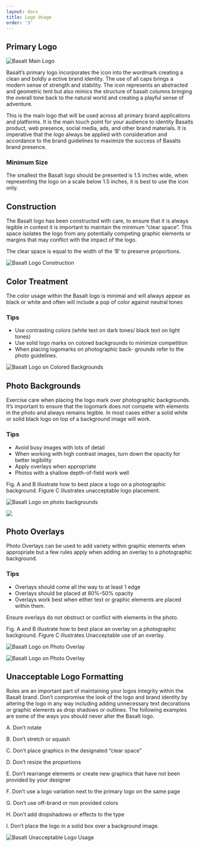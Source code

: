 ```yaml
---
layout: docs
title: Logo Usage
order: '3'
---
```

## Primary Logo

![Basalt Main Logo](/uploads/basalt_master_main.png)

Basalt’s primary logo incorporates the icon into the wordmark creating a clean and boldly a ective brand identity. The use of all caps brings a modern sense of strength and stability. The icon represents an abstracted and geometric tent but also mimics the structure of basalt columns bringing the overall tone back to the natural world and creating a playful sense of adventure.

This is the main logo that will be used across all primary brand applications and platforms. It is the main touch point for your audience to identity Basalts product, web presence, social media, ads, and other brand materials. It is imperative that the logo always be applied with consideration and accordance to the brand guidelines to maximize the success of Basalts brand presence.

### Minimum Size

The smallest the Basalt logo should be presented is 1.5 inches wide, when representing the logo on a scale below 1.5 inches, it is best to use the icon only.

## Construction

The Basalt logo has been constructed with care, to ensure that it is always legible in context it is important to maintain the minimum “clear space”. This space isolates the logo from any potentially competing graphic elements or margins that may conflict with the impact of the logo.

The clear space is equal to the width of the ‘B’ to preserve proportions.

![Basalt Logo Construction](/uploads/logo-construction.png)

## Color Treatment

The color usage within the Basalt logo is minimal and will always appear as black or white and often will include a pop of color against neutral tones

### Tips

* Use contrasting colors (white text on dark tones/ black text on light tones)
* Use solid logo marks on colored backgrounds to minimize competition
* When placing logomarks on photographic back- grounds refer to the photo guidelines.

![Basalt Logo on Colored Backgrounds](/uploads/logo-on-color-bgs.png)

## Photo Backgrounds

Exercise care when placing the logo mark over photographic backgrounds. It’s important to ensure that the logomark does not compete with elements in the photo and always remains legible. In most cases either a solid white or solid black logo on top of a background image will work.

### Tips

* Avoid busy images with lots of detail
* When working with high contrast images, turn down the opacity for better legibility
* Apply overlays when appropriate
* Photos with a shallow depth-of-field work well

Fig. A and B illustrate how to best place a logo on a photographic background. Figure C illustrates unacceptable logo placement.

![Basalt Logo on photo backgrounds](/uploads/logo-on-photo-bg.png)

![](/uploads/logo-on-photo-bg2.png)

## Photo Overlays

Photo Overlays can be used to add variety within graphic elements when appropriate but a few rules apply when adding an overlay to a photographic background.

### Tips

* Overlays should come all the way to at least 1 edge
* Overlays should be placed at 80%–50% opacity
* Overlays work best when either text or graphic elements are placed within them.

Ensure overlays do not obstruct or conflict with elements in the photo.

Fig. A and B illustrate how to best place an overlay on a photographic background. Figure C illustrates Unacceptable use of an overlay.

![Basalt Logo on Photo Overlay](/uploads/logo-on-photo-overlay.png)

![Basalt Logo on Photo Overlay](/uploads/logo-on-photo-overlay2.png)

## Unacceptable Logo Formatting

Rules are an important part of maintaining your logos integrity within the Basalt brand. Don’t compromise the look of the logo and brand identity by altering the logo in any way including adding unnecessary text decorations or graphic elements as drop shadows or outlines. The following examples are some of the ways you should never alter the Basalt logo.

A. Don’t rotate

B. Don’t stretch or squash

C. Don’t place graphics in the designated “clear space”

D. Don’t resize the proportions

E. Don’t rearrange elements or create new graphics that have not been provided by your designer

F. Don’t use a logo variation next to the primary logo on the same page

G. Don’t use off-brand or non provided colors

H. Don’t add dropshadows or effects to the type

I. Don’t place the logo in a solid box over a background image.

![Basalt Unacceptable Logo Usage](/uploads/logo-unacceptable-formats.png)
